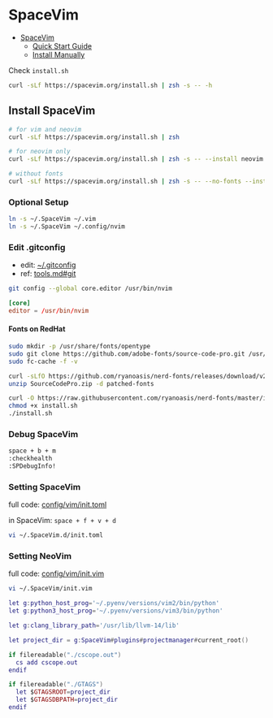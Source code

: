 # SpaceVim

- [SpaceVim](https://spacevim.org)
  - [Quick Start Guide](https://spacevim.org/quick-start-guide/)
  - [Install Manually](https://spacevim.org/faq/#how-to-install-spacevim-manually)

Check `install.sh`

```bash
curl -sLf https://spacevim.org/install.sh | zsh -s -- -h
```

## Install SpaceVim

```bash
# for vim and neovim
curl -sLf https://spacevim.org/install.sh | zsh

# for neovim only
curl -sLf https://spacevim.org/install.sh | zsh -s -- --install neovim

# without fonts
curl -sLf https://spacevim.org/install.sh | zsh -s -- --no-fonts --install neovim
```

### Optional Setup

```bash
ln -s ~/.SpaceVim ~/.vim
ln -s ~/.SpaceVim ~/.config/nvim
```

### Edit .gitconfig

- edit: [~/.gitconfig](config/gitconfig)
- ref: [tools.md#git](/tools.md#git)

```bash
git config --global core.editor /usr/bin/nvim
```

```toml
[core]
editor = /usr/bin/nvim
```

#### Fonts on RedHat

```bash
sudo mkdir -p /usr/share/fonts/opentype
sudo git clone https://github.com/adobe-fonts/source-code-pro.git /usr/share/fonts/opentype/source-code-pro
sudo fc-cache -f -v
```

```bash
curl -sLfO https://github.com/ryanoasis/nerd-fonts/releases/download/v2.2.2/SourceCodePro.zip
unzip SourceCodePro.zip -d patched-fonts

curl -O https://raw.githubusercontent.com/ryanoasis/nerd-fonts/master/install.sh
chmod +x install.sh
./install.sh
```

### Debug SpaceVim

```bash
space + b + m
:checkhealth
:SPDebugInfo!
```

### Setting SpaceVim

full code: [config/vim/init.toml](config/vim/init.toml)

in SpaceVim: `space + f + v + d`

```bash
vi ~/.SpaceVim.d/init.toml
```

### Setting NeoVim

full code: [config/vim/init.vim](config/vim/init.vim)

```bash
vi ~/.SpaceVim/init.vim
```

```lua
let g:python_host_prog='~/.pyenv/versions/vim2/bin/python'
let g:python3_host_prog='~/.pyenv/versions/vim3/bin/python'

let g:clang_library_path='/usr/lib/llvm-14/lib'

let project_dir = g:SpaceVim#plugins#projectmanager#current_root()

if filereadable("./cscope.out")
  cs add cscope.out
endif

if filereadable("./GTAGS")
  let $GTAGSROOT=project_dir
  let $GTAGSDBPATH=project_dir
endif
```
